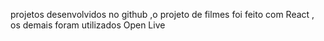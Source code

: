 projetos desenvolvidos no github ,o projeto de filmes foi feito com React , os demais foram  utilizados Open Live
